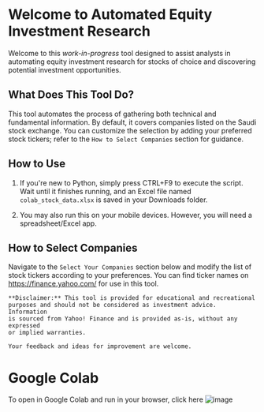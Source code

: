 # Welcome to Automated Equity Investment Research

Welcome to this *work-in-progress* tool designed to assist analysts in automating equity investment research for stocks of choice and discovering potential investment opportunities.

## What Does This Tool Do?

This tool automates the process of gathering both technical and fundamental information. By default, it covers companies listed on the Saudi stock exchange. You can customize the selection by adding your preferred stock tickers; refer to the `How to Select Companies` section for guidance.

## How to Use

1. If you're new to Python, simply press CTRL+F9 to execute the script. Wait until it finishes running, and an Excel file named `colab_stock_data.xlsx` is saved in your Downloads folder.

2. You may also run this on your mobile devices. However, you will need a spreadsheet/Excel app.

## How to Select Companies

Navigate to the `Select Your Companies` section below and modify the list of stock tickers according to your preferences. You can find ticker names on https://finance.yahoo.com/ for use in this tool.

```
**Disclaimer:** This tool is provided for educational and recreational
purposes and should not be considered as investment advice. Information
is sourced from Yahoo! Finance and is provided as-is, without any expressed
or implied warranties.

Your feedback and ideas for improvement are welcome.
```

# Google Colab
To open in Google Colab and run in your browser, click here ![image](https://github.com/voidbydefault/autoEquityResearch/assets/101434467/3fd8c05a-8383-423c-828d-0fc345b06aba)
